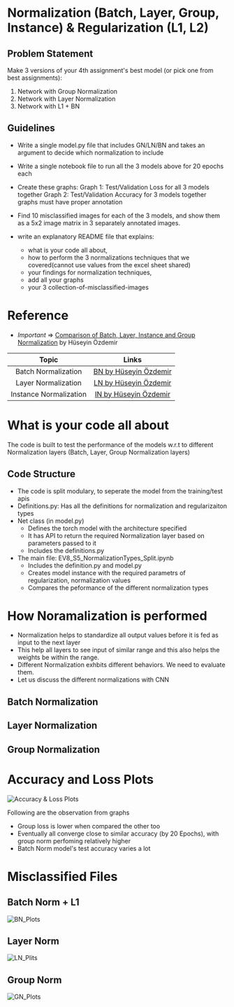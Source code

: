 # Normalization (Batch, Layer, Group, Instance) & Regularization (L1, L2)

## Problem Statement

Make 3 versions of your 4th assignment's best model (or pick one from best assignments):
  1. Network with Group Normalization
  2. Network with Layer Normalization
  3. Network with L1 + BN

## Guidelines

- Write a single model.py file that includes GN/LN/BN and takes an argument to decide which normalization to include
- Write a single notebook file to run all the 3 models above for 20 epochs each
- Create these graphs:
  Graph 1: Test/Validation Loss for all 3 models together
  Graph 2: Test/Validation Accuracy for 3 models together
  graphs must have proper annotation

- Find 10 misclassified images for each of the 3 models, and show them as a 5x2 image matrix in 3 separately annotated images. 
- write an explanatory README file that explains:
  - what is your code all about,
  - how to perform the 3 normalizations techniques that we covered(cannot use values from the excel sheet shared)
  - your findings for normalization techniques,
  - add all your graphs
  - your 3 collection-of-misclassified-images 

# Reference

- *Important* => [Comparison of Batch, Layer, Instance and Group Normalization](https://www.youtube.com/watch?v=CuEU-VH6Fdw) by Hüseyin Özdemir

| Topic | Links |
| :---:  | :---:  |
| Batch Normalization | [BN by Hüseyin Özdemir](https://www.youtube.com/watch?v=a-2dH0Bu2Us) |
| Layer Normalization | [LN by Hüseyin Özdemir](https://www.youtube.com/watch?v=6-EOXaP9q-o) |
| Instance Normalization | [IN by Hüseyin Özdemir](https://www.youtube.com/watch?v=YG60dtlLfGo) |


# What is your code all about

The code is built to test the performance of the models w.r.t to different Normalization layers (Batch, Layer, Group Normalization layers)

## Code Structure
- The code is split modulary, to seperate the model from the training/test apis 
- Definitions.py: Has all the definitions for normalization and regularizaiton types
- Net class (in model.py) 
  - Defines the torch model with the architecture specified
  - It has API to return the required Normalization layer based on parameters passed to it
  - Includes the definitions.py
- The main file: EV8_S5_NormalizationTypes_Split.ipynb
  - Includes the definition.py and model.py
  - Creates model instance with the required parametrs of regularization, normalization values
  - Compares the peformance of the different normalization types
 
# How Noramalization is performed

- Normalization helps to standardize all output values before it is fed as input to the next layer
- This help all layers to see input of similar range and this also helps the weights be within the range.
- Different Normalization exhbits different behaviors. We need to evaluate them.
- Let us discuss the different normalizations with CNN

## Batch Normalization
  
## Layer Normalization

## Group Normalization

# Accuracy and Loss Plots

![Accuracy & Loss Plots](https://user-images.githubusercontent.com/87327563/216777257-fbc30d6f-ba16-481c-b8fb-352621827bc4.png)

Following are the observation from graphs
- Group loss is lower when compared the other too
- Eventually all converge close to similar accuracy (by 20 Epochs), with group norm perfoming relatively higher
- Batch Norm model's test accuracy varies a lot
  
# Misclassified Files

## Batch Norm + L1

![BN_Plots](https://user-images.githubusercontent.com/87327563/216777047-b2902e6f-1bee-4462-a559-03f823aee4c4.png)

## Layer Norm

![LN_Plits](https://user-images.githubusercontent.com/87327563/216777158-493a7053-92f3-4ff2-9cfe-673beb14c5bf.png)

## Group Norm

![GN_Plots](https://user-images.githubusercontent.com/87327563/216777225-c1cf7944-b402-4126-b64c-11f8db60ae41.png)
